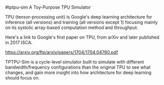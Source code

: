 #tptpu-sim
A Toy-Purpose TPU Simulator

TPU (tensor-processing unit) is Google's deep learning architecture for inference (all versions) and training (all versions except 1) focusing mainly on its systolic array-based computation method and throughput.

Here's a link to Google's first paper on TPU, from arXiv and later published in 2017 ISCA.

https://arxiv.org/ftp/arxiv/papers/1704/1704.04760.pdf

TPTPU-Sim is a cycle-level simulator built to simulate with different bandwidth/frequency configurations than the original TPU to see what changes, and gain more insight into how architecture for deep learning should focus on.
